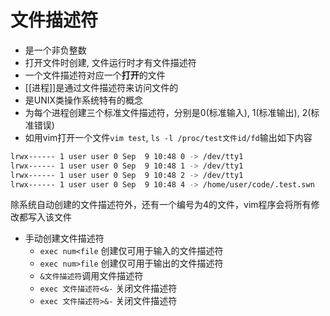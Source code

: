 # 文件描述符

- 是一个非负整数
- 打开文件时创建, 文件运行时才有文件描述符
- 一个文件描述符对应一个**打开**的文件
- [[进程]]是通过文件描述符来访问文件的
- 是UNIX类操作系统特有的概念
- 为每个进程创建三个标准文件描述符，分别是0(标准输入), 1(标准输出), 2(标准错误)
- 如用vim打开一个文件`vim test`, `ls -l /proc/test文件id/fd`输出如下内容

```bash
lrwx------ 1 user user 0 Sep  9 10:48 0 -> /dev/tty1
lrwx------ 1 user user 0 Sep  9 10:48 1 -> /dev/tty1
lrwx------ 1 user user 0 Sep  9 10:48 2 -> /dev/tty1
lrwx------ 1 user user 0 Sep  9 10:48 4 -> /home/user/code/.test.swn
```

  除系统自动创建的文件描述符外，还有一个编号为4的文件，vim程序会将所有修改都写入该文件

- 手动创建文件描述符
  - `exec num<file` 创建仅可用于输入的文件描述符
  - `exec num>file` 创建仅可用于输出的文件描述符
  - `&文件描述符`调用文件描述符
  - `exec 文件描述符<&-` 关闭文件描述符
  - `exec 文件描述符>&-` 关闭文件描述符
  